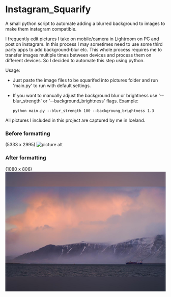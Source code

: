 # Instagram_Squarify
A small python script to automate adding a blurred background to images to make them instagram compatible.

I frequently edit pictures I take on mobile/camera in Lightroom on PC and post on instagram. In this process I may sometimes need to use some third party apps to add background-blur etc. This whole process requires me to transfer images multiple times between devices and process them on different devices. So I decided to automate this step using python.  

Usage:
* Just paste the image files to be squarifed into pictures folder and run 'main.py' to run with default settings.

* If you want to manually adjust the background blur or brightness use '--blur_strength' or '--background_brightness' flags.
Example: 
    ```
    python main.py --blur_strength 100 --backgroung_brightness 1.3
    ```
All pictures I included in this project are captured by me in Iceland.
### Before formatting
(5333 x 2995)
![picture alt](https://github.com/Pranay-modukuru/Instagram_Squarify/blob/master/pictures/icymountain.jpg "before formatting")

### After formatting
(1080 x 806)
![picture alt](https://github.com/Pranay-modukuru/Instagram_Squarify/blob/master/output_files/icymountain.jpg "after formatting")
